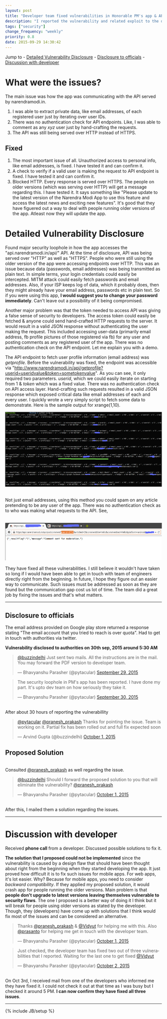 ```yaml
---
layout: post
title: "Developer team fixed vulnerabilities in Honorable PM's app & API"
description: "I reported the vulnerability and related exploit to the developer team. Discussed solutions and they have finally fixed the issues."
tags: ["security"]
change_frequency: "weekly"
priority: 0.8
date: 2015-09-29 14:30:42
---
```


Jump to - <a href="#detailed-vulnerability-disclosure">Detailed Vulnerability Disclosure</a> - <a href="#disclosure-to-officials">Disclosure to officials</a> - <a href="#discussion-with-developer">Discussion with developer</a>

# What were the issues?

The main issue was how the app was communicating with the API served by narendramodi.in.

1. I was able to extract private data, like email addresses, of each registered user just by iterating over user IDs.  
2. There was no authentication check for API endpoints. Like, I was able to comment as any *xyz* user  just by  hand-crafting the requests.
3. The API was still being served over HTTP instead of HTTPS.

## Fixed

1. The most important issue of all. Unauthorized access to personal info, like email addresses, is fixed. I have tested it and can confirm it.
2. A check to verify if a valid user is making the request to API endpoint is fixed. I have tested it and can confirm it.
3. Blocked HTTP. Every response is served over HTTPS. The people on older versions (which was serving over HTTP) will get a message regarding this. I have tested it. It says something like "Please update to the latest version of the Narendra Modi App to use this feature and access the latest news and exciting new features". It's good that they have figuered out a way to deal with people running older versions of the app. Atleast now they will update the app.

# Detailed Vulnerability Disclosure

Found major security loophole in how the app accesses the  "api.narendramodi.in/api/" API. At the time of disclosure, API was being served over "HTTP" as well as "HTTPS". People who were still using the older version of the app were accessing endpoints over HTTP. This was an issue because data (passwords, email addresses) was being transmitted as plain text. In simple terms, your login credentials could easily be intercepted. MITM attack could easily fetch passwords and email addresses. Also, if your ISP keeps log of data, which it probably does, then they might already have your email address, passwords etc in plain text. So if you were using this app, **I would suggest you to change your password immediately**. Can't leave out a possibility of it being compromised.

Another major problem was that the token needed to access API was giving a false sense of security to developers. The access token could easily be fetched & anyone could send hand-crafted HTTP requests to the server. It would result in a valid JSON response without authenticating the user making the request. This included accessing user-data (primarily email address, fb profile pictures of those registered via fb) for any user and posting comments as any registered user of the app. There was no authentication check on the API endpoint. Let me explain you with a demo.

The API endpoint to fetch user profile information (email address) was *getprofile*. Before the vulnerability was fixed, the endpoint was accessible via "http://www.narendramodi.in/api/getprofile?userid=useridvalue&token=sometokenvalue". As you can see, it only required two parameters. *userid*, which we could easily iterate on starting from 1 & *token* which was a fixed value. There was no authentication check on API access layer. Hand-crafting such requests resulted in a valid JSON response which exposed critical data like email addresses of each and every user. I quickly wrote a very simply script to fetch some data to demonstrate. Here is the sample output for xrange(1,10).

<img src="/assets/imags/security/exploit.png" alt="Exploits" />

<br>Not just email addresses, using this method you could spam on any article pretending to be any user of the app. There was no authentication check as to who was making what requests to the API. See,

<br><img src="/assets/imags/security/vuln_req2.png" alt="Exploits" /><br>

They have fixed all these vulnerabilities. I still believe it wouldn't have taken so long if I would have been able to get in touch with team of engineers directly right from the beginning. In future, I hope they figure out an easier way to communicate. Such issues must be addressed as soon as they are found but the communication gap cost us lot of time. The team did a great job by fixing the issues and that's what matters.

<hr>

## Disclosure to officials

The email address provided on Google play store returned a response stating "The email account that you tried to reach is over quota". Had to get in touch with authorities via twitter.

**Vulnerability disclosed to authorities on 30th sep, 2015 around 5:30 AM**

<blockquote class="twitter-tweet" lang="en"><p lang="en" dir="ltr"><a href="https://twitter.com/buzzindelhi">@buzzindelhi</a> Just sent two mails. All the instructions are in the mail. You may forward the PDF version to developer team.</p>&mdash; Bhavyanshu Parasher (@pytacular) <a href="https://twitter.com/pytacular/status/649010243796504576">September 29, 2015</a></blockquote>

<blockquote class="twitter-tweet" lang="en"><p lang="en" dir="ltr">The security loophole in PM&#39;s app has been reported. I have done my part. It&#39;s upto dev team on how seriously they take it.</p>&mdash; Bhavyanshu Parasher (@pytacular) <a href="https://twitter.com/pytacular/status/649028325671727104">September 30, 2015</a></blockquote>

<br> After about 30 hours of reporting the vulnerabillity

<blockquote class="twitter-tweet" data-conversation="none" lang="en"><p lang="en" dir="ltr"><a href="https://twitter.com/pytacular">@pytacular</a> <a href="https://twitter.com/pranesh_prakash">@pranesh_prakash</a> Thanks for pointing the issue. Team is working on it. Partial fix has been rolled out and full fix expected soon</p>&mdash; Arvind Gupta (@buzzindelhi) <a href="https://twitter.com/buzzindelhi/status/649403115267993602">October 1, 2015</a></blockquote>

## Proposed Solution

<br>Consulted [@pranesh_prakash](https://twitter.com/pranesh_prakash) as well regarding the issue.

<blockquote class="twitter-tweet" lang="en"><p lang="en" dir="ltr"><a href="https://twitter.com/buzzindelhi">@buzzindelhi</a>  Should I forward the proposed solution to you that will eliminate the vulnerability?  <a href="https://twitter.com/pranesh_prakash">@pranesh_prakash</a></p>&mdash; Bhavyanshu Parasher (@pytacular) <a href="https://twitter.com/pytacular/status/649460681880678400">October 1, 2015</a></blockquote>

<br>After this, I mailed them a solution regarding the issues.

<hr>

# Discussion with developer

Received **phone call** from a developer. Discussed possible solutions to fix it.

**The solution that I proposed could not be implemented** since the vulnerability is caused by a design flaw that should have been thought about right from the beginning when they started developing the app. It just proved how difficult it is to fix such issues for mobile apps. For web apps, it's lot easier. Why? Because for mobile apps, you need to consider *backward compatibility*. If they applied my proposed solution, it would crash app for people running the older versions. Main problem is that **people don't upgrade to latest versions leaving themselves vulnerable to security flaws**. The one I proposed is a better way of doing it I think but it will break for people using older versions as stated by the developer. Though, they (developers) have come up with solutions that I think would fix most of the issues and can be considered an alternative.

<blockquote class="twitter-tweet" lang="en"><p lang="en" dir="ltr">Thanks <a href="https://twitter.com/pranesh_prakash">@pranesh_prakash</a> &amp; <a href="https://twitter.com/Vidyut">@Vidyut</a> for helping me with this. Also <a href="https://twitter.com/prasanto">@prasanto</a> for helping me get in touch with the developer team.</p>&mdash; Bhavyanshu Parasher (@pytacular) <a href="https://twitter.com/pytacular/status/649597197156089856">October 1, 2015</a></blockquote>

<blockquote class="twitter-tweet" data-conversation="none" lang="en"><p lang="en" dir="ltr">Just checked, the developer team has fixed two out of three vulnerabilities that I reported. Waiting for the last one to get fixed <a href="https://twitter.com/Vidyut">@Vidyut</a></p>&mdash; Bhavyanshu Parasher (@pytacular) <a href="https://twitter.com/pytacular/status/649999984343953408">October 2, 2015</a></blockquote>
<script async src="//platform.twitter.com/widgets.js" charset="utf-8"></script>

<br> On Oct 3rd, I received mail from one of the developers who informed me they have fixed it. I could not check it out at that time as I was busy but I checked it around 5 PM. **I can now confirm they have fixed all three issues**.

<hr>

<script async src="//platform.twitter.com/widgets.js" charset="utf-8"></script>
{% include JB/setup %}
